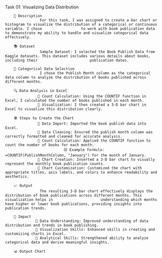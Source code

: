    Task 01: Visualizing Data Distribution
   
        📄 Description
                    For this task, I was assigned to create a bar chart or histogram to visualize the distribution of a categorical or continuous variable. I chose                  to work with book publication data to demonstrate my ability to handle and visualize categorical data effectively.
                    
        📚 Dataset
                    Sample Dataset: I selected the Book Publish Data from Kaggle datasets. This dataset includes various details about books, including their                        publication dates.
                    
        📅 Categorical Data Selection
                    I chose the Publish Month column as the categorical data column to analyze the distribution of books published across different months.
                    
        🔍 Data Analysis in Excel
                   🔵 Count Calculation: Using the COUNTIF function in Excel, I calculated the number of books published in each month.
                   🔵 Visualization: I then created a 3-D bar chart in Excel to visualize this distribution clearly.
                   
        🛠️ Steps to Create the Chart
                   🔵 Data Import: Imported the book publish data into Excel.
                   🔵 Data Cleaning: Ensured the publish month column was correctly formatted and cleaned for accurate analysis.
                   🔵 Count Calculation: Applied the COUNTIF function to count the number of books for each month.
                               🟡 Example formula: =COUNTIF(PublishMonthColumn, "January") for the month of January.
                   🔵 Chart Creation: Inserted a 3-D bar chart to visually represent the monthly book publication counts.
                   🔵 Chart Customization: Customized the chart with appropriate titles, axis labels, and colors to enhance readability and aesthetics.
                   
        📈 Output
                    The resulting 3-D bar chart effectively displays the distribution of book publications across different months. This visualization helps in                      understanding which months have higher or lower book publications, providing insights into publication trends.
                    
        🎯 Impact
                  🔵 Data Understanding: Improved understanding of data distribution and trends in book publishing.
                  🔵 Visualization Skills: Enhanced skills in creating and customizing charts in Excel.
                  🔵 Analytical Skills: Strengthened ability to analyze categorical data and derive meaningful insights.
                  
        📊 Output Chart
